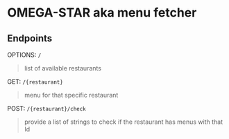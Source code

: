 # OMEGA-STAR aka menu fetcher

## Endpoints

OPTIONS: `/`
> list of available restaurants

GET: `/{restaurant}`
> menu for that specific restaurant

POST: `/{restaurant}/check`
> provide a list of strings to check if the restaurant has menus with that Id

